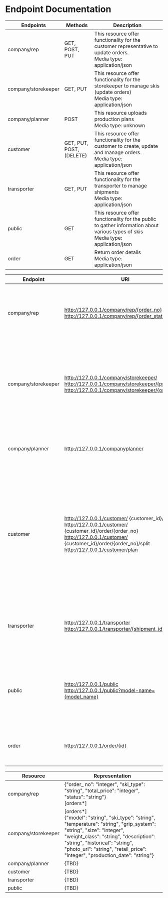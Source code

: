 # Endpoint Documentation

| Endpoints           | Methods                        | Description                                                  |
| ------------------- | ------------------------------ | ------------------------------------------------------------ |
| company/rep         | GET, POST, <br />PUT           | This resource offer functionality for the customer representative to update orders.<br />Media type: application/json |
| company/storekeeper | GET, PUT                       | This resource offer functionality for the storekeeper to manage skis (update orders)<br />Media type: application/json |
| company/planner     | POST                           | This resource uploads production plans<br />Media type: unknown |
| customer            | GET, PUT, <br />POST, (DELETE) | This resource offer functionality for the customer to create, update and manage orders. <br />Media type: application/json |
| transporter         | GET, PUT                       | This resource offer functionality for the transporter to manage shipments<br />Media type: application/json |
| public              | GET                            | This resource offer functionality for the public to gather information about various types of skis<br />Media type: application/json |
| order               | GET                            | Return order details<br />Media type: application/json       |




| Endpoint            | URI                                                          | Description                                                  |
| ------------------- | ------------------------------------------------------------ | ------------------------------------------------------------ |
| company/rep         | http://127.0.0.1/company/rep/{order_no}<br />http://127.0.0.1/company/rep/{order_state} | Use this endpoint to get information about a specific order or all orders with a given state. |
| company/storekeeper | http://127.0.0.1/company/storekeeper/<br />http://127.0.0.1/company/storekeeper/{product_id}<br />http://127.0.0.1/company/storekeeper/{order_no} | Use this endpoint to get all the orders where skis are available, add information about a specific product and update order when its ready to be shipped. |
| company/planner     | http://127.0.0.1/companyplanner                              | Use this endpoint to upload production plan for a given four-week period. |
| customer            | http://127.0.0.1/customer/ {customer_id}/order/<br />http://127.0.0.1/customer/ {customer_id}/order/{order_no}<br />http://127.0.0.1/customer/ {customer_id}/order/{order_no}/split<br />http://127.0.0.1/customer/plan | Use this endpoint to <br /><ul><li>list your orders</li><li>retrieve information about a specific order</li><li>to place an order</li><li>to cancel an order</li><li>request an order split</li><li>retrieve production plan</li></ul> |
| transporter         | http://127.0.0.1/transporter<br />http://127.0.0.1/transporter/{shipment_id} | Use this endpoint to get all the orders ready to be shipped and change the status of a specific shipment. |
| public              | http://127.0.0.1/public<br />http://127.0.0.1/public?model-name={model_name} | Use this endpoint to get information about all the skis stored in the database. It may be sorted based on model name. |
| order               | http://127.0.0.1/order/{id}                                  | Use this endpoint to get information about a specific order. |





| Resource            | Representation                                               |
| ------------------- | ------------------------------------------------------------ |
| company/rep         | {"order_ no": "integer", "ski_type":  "string", "total_price": "integer", "status": "string"}<br />[orders*] |
| company/storekeeper | [orders*]<br />{"model": "string", "ski_type": "string", "temperature": "string", "grip_system": "string", "size": "integer", "weight_class": "string", "description": "string", "historical": "string", "photo_url": "string", "retail_price": "integer", "production_date": "string"} |
| company/planner     | {TBD}                                                        |
| customer            | {TBD}                                                        |
| transporter         | {TBD}                                                        |
| public              | {TBD}                                                        |

